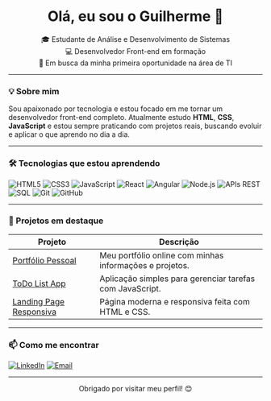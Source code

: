 <h1 align="center">Olá, eu sou o Guilherme 👋</h1>

<p align="center">
  🎓 Estudante de Análise e Desenvolvimento de Sistemas  
  <br/>
  💻 Desenvolvedor Front-end em formação  
  <br/>
  🚀 Em busca da minha primeira oportunidade na área de TI  
</p>

---

### 💡 Sobre mim

Sou apaixonado por tecnologia e estou focado em me tornar um desenvolvedor front-end completo. Atualmente estudo **HTML**, **CSS**, **JavaScript** e estou sempre praticando com projetos reais, buscando evoluir e aplicar o que aprendo no dia a dia.

---

### 🛠️ Tecnologias que estou aprendendo

![HTML5](https://img.shields.io/badge/HTML5-E34F26?style=for-the-badge&logo=html5&logoColor=white)
![CSS3](https://img.shields.io/badge/CSS3-1572B6?style=for-the-badge&logo=css3&logoColor=white)
![JavaScript](https://img.shields.io/badge/JavaScript-F7DF1E?style=for-the-badge&logo=javascript&logoColor=black)
![React](https://img.shields.io/badge/React-20232A?style=for-the-badge&logo=react&logoColor=61DAFB)
![Angular](https://img.shields.io/badge/Angular-DD0031?style=for-the-badge&logo=angular&logoColor=white)
![Node.js](https://img.shields.io/badge/Node.js-339933?style=for-the-badge&logo=nodedotjs&logoColor=white)
![APIs REST](https://img.shields.io/badge/APIs_REST-4A90E2?style=for-the-badge)
![SQL](https://img.shields.io/badge/SQL-4479A1?style=for-the-badge&logo=postgresql&logoColor=white)
![Git](https://img.shields.io/badge/Git-F05032?style=for-the-badge&logo=git&logoColor=white)
![GitHub](https://img.shields.io/badge/GitHub-181717?style=for-the-badge&logo=github&logoColor=white)

---

### 📌 Projetos em destaque

| Projeto | Descrição |
|--------|------------|
| [Portfólio Pessoal](https://github.com/seu-usuario/portfolio-front-end) | Meu portfólio online com minhas informações e projetos. |
| [ToDo List App](https://github.com/seu-usuario/todo-app) | Aplicação simples para gerenciar tarefas com JavaScript. |
| [Landing Page Responsiva](https://github.com/seu-usuario/landing-page) | Página moderna e responsiva feita com HTML e CSS. |

---

### 📫 Como me encontrar

[![LinkedIn](https://img.shields.io/badge/-LinkedIn-blue?style=for-the-badge&logo=Linkedin&logoColor=white)](https://www.linkedin.com/in/guilherme-ancelmo-8411352b6)
[![Email](https://img.shields.io/badge/-Email-%23333?style=for-the-badge&logo=gmail&logoColor=white)](mailto:guilhermeancelmo2005@gmail.com)

---

<p align="center">Obrigado por visitar meu perfil! 😊</p>
